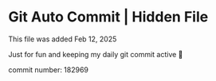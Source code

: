 # Git Auto Commit | Hidden File

This file was added Feb 12, 2025

Just for fun and keeping my daily git commit active 🤪

commit number: 182969
